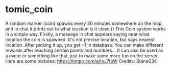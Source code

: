 # tomic_coin

A random marker (coin) spawns every 30 minutes somewhere on the map, and in chat it prints out to what location is it close ()
This Coin system works in a simple way. Firstly, a message in chat appears saying near what location the coin is spawned. It's not precise location, but says nearest location.
After picking it up, you get +1 in database. You can make different rewards after reaching certain points and numbers... It can also be used as a event or something like that, just to make some more fun on the server. 
Here are some pictures:
https://imgur.com/a/tvJ7tbW
Credits: Stane034
